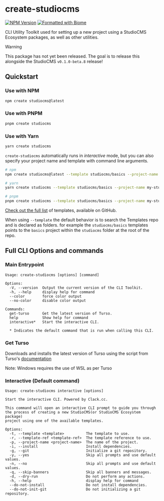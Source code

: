 # create-studiocms

[![NPM Version](https://img.shields.io/npm/v/create-studiocms?style=for-the-badge&logo=npm)](https://npm.im/create-studiocms)
[![Formatted with Biome](https://img.shields.io/badge/Formatted_with-Biome-60a5fa?style=for-the-badge&logo=biome)](https://biomejs.dev/)

CLI Utility Toolkit used for setting up a new project using a StudioCMS Ecosystem packages, as well as other utilities.

> [!WARNING]
> This package has not yet been released.  The goal is to release this alongside the StudioCMS `v0.1.0-beta.8` release!

## Quickstart

### Use with NPM

```sh
npm create studiocms@latest
```

### Use with PNPM

```sh
pnpm create studiocms
```

### Use with Yarn

```sh
yarn create studiocms
```

`create-studiocms` automatically runs in _interactive_ mode, but you can also specify your project name and template with command line arguments.

```sh
# npm
npm create studiocms@latest --template studiocms/basics --project-name my-studiocms-project

# yarn
yarn create studiocms --template studiocms/basics --project-name my-studiocms-project

# pnpm
pnpm create studiocms --template studiocms/basics --project-name my-studiocms-project
```

[Check out the full list][templates] of templates, available on GitHub.

When using `--template` the default behavior is to search the Templates repo and is declared as folders. for example the `studiocms/basics` templates points to the `basics` project within the `studiocms` folder at the root of the repo.

## Full CLI Options and commands

### Main Entrypoint

```log
Usage: create-studiocms [options] [command]

Options:
  -V, --version  Output the current version of the CLI Toolkit.
  -h, --help     display help for command
  --color        force color output
  --no-color     disable color output

Commands:
  get-turso      Get the latest version of Turso.
  help           Show help for command
  interactive*   Start the interactive CLI.

  * Indicates the default command that is run when calling this CLI.
```

### Get Turso

Downloads and installs the latest version of Turso using the script from
Turso's [documentation](https://docs.turso.tech/cli/installation)

Note: Windows requires the use of WSL as per Turso

### Interactive (Default command)

```log
Usage: create-studiocms interactive [options]

Start the interactive CLI. Powered by Clack.cc.

This command will open an interactive CLI prompt to guide you through
the process of creating a new StudioCMS(or StudioCMS Ecosystem package)
project using one of the available templates.

Options:
  -t, --template <template>          The template to use.
  -r, --template-ref <template-ref>  The template reference to use.
  -p, --project-name <project-name>  The name of the project.
  -i, --install                      Install dependencies.
  -g, --git                          Initialize a git repository.
  -y, --yes                          Skip all prompts and use default values.
  -n, --no                           Skip all prompts and use default values.
  -q, --skip-banners                 Skip all banners and messages.
  -d, --dry-run                      Do not perform any actions.
  -h, --help                         display help for command
  --do-not-install                   Do not install dependencies.
  --do-not-init-git                  Do not initializing a git repository.
```

[templates]: https://github.com/withstudiocms/templates